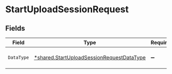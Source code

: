 # StartUploadSessionRequest


## Fields

| Field                                                                                                        | Type                                                                                                         | Required                                                                                                     | Description                                                                                                  |
| ------------------------------------------------------------------------------------------------------------ | ------------------------------------------------------------------------------------------------------------ | ------------------------------------------------------------------------------------------------------------ | ------------------------------------------------------------------------------------------------------------ |
| `DataType`                                                                                                   | [*shared.StartUploadSessionRequestDataType](../../../pkg/models/shared/startuploadsessionrequestdatatype.md) | :heavy_minus_sign:                                                                                           | A key for a Codat data type.                                                                                 |